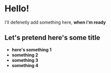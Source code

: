# Hello!

I'll defenetly add something here, **when i'm ready**

## Let's pretend here's some title

- **here's something 1**
- **something 2**
- **something 3**
- **something 4**